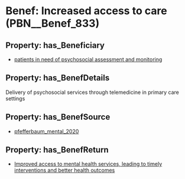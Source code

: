 # Benef: __Increased access to care__ (PBN__Benef_833)

## Property: has_Beneficiary

* [patients in need of psychosocial assessment and monitoring](../Stakeholder/PBN__Stakeholder_343)

## Property: has_BenefDetails

Delivery of psychosocial services through telemedicine in primary care settings

## Property: has_BenefSource

* [pfefferbaum_mental_2020](../Article/PBN__Article_167)

## Property: has_BenefReturn

* [Improved access to mental health services, leading to timely interventions and better health outcomes](../BenefReturn/PBN__BenefReturn_905)


